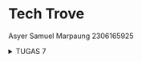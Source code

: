 # Tech Trove

Asyer Samuel Marpaung
2306165925

<details>
  <summary>TUGAS 7</summary>

**Jelaskan apa yang dimaksud dengan stateless widget dan stateful widget, dan jelaskan perbedaan dari keduanya.**

**Stateless Widget** adalah widget yang sifatnya statis, artinya tampilannya tidak berubah selama aplikasi berjalan. Setelah Stateless Widget dibuat, ia tidak memiliki kemampuan untuk memperbarui atau mengubah dirinya sendiri.

**Stateful Widget** adalah widget yang dinamis, yang dapat berubah-ubah seiring berjalannya aplikasi. Stateful Widget memiliki "state" atau kondisi yang memungkinkan tampilan dan data di dalamnya untuk diperbarui kapan saja. Misalnya, ketika pengguna berinteraksi dengan komponen yang memiliki aksi seperti tombol yang mengubah nilai, bidang input yang menerima teks, atau tampilan yang berubah berdasarkan data baru, Stateful Widget adalah pilihan yang tepat.

Secara sederhana, perbedaan utama antara Stateless dan Stateful Widget adalah pada kemampuannya untuk berubah: Stateless Widget bersifat tetap dan tidak dapat berubah setelah dibuat, sedangkan Stateful Widget memiliki kondisi yang dapat berubah seiring waktu, memungkinkan UI yang lebih dinamis dan interaktif.

**Sebutkan widget apa saja yang kamu gunakan pada proyek ini dan jelaskan fungsinya.**

- **Scaffold**: Menyediakan struktur dasar untuk halaman, termasuk area untuk AppBar dan body. Ini membantu dalam membangun layout yang konsisten di seluruh aplikasi.
- **AppBar**: Widget ini digunakan untuk menampilkan bagian atas halaman, termasuk judul aplikasi ("Tech Trove") dan warna latar belakang yang diambil dari tema.
- **Container**: Digunakan untuk mengatur warna latar belakang dan padding dari area body. Ini juga dapat berfungsi untuk membungkus widget lain dengan ukuran atau margin tertentu.
- **Column**: Menyusun widget anak secara vertikal. Dalam proyek ini, digunakan untuk menyusun elemen seperti InfoCard dan GridView.
- **Row**: Menyusun widget anak secara horizontal. Di sini, digunakan untuk menampilkan tiga InfoCard secara berdampingan.
- **SizedBox**: Memberikan ruang kosong antara widget. Dalam proyek ini, digunakan untuk memberikan jarak vertikal antara elemen.
- **Center**: Memposisikan widget anak di tengah area yang tersedia. Di sini, digunakan untuk menempatkan kolom yang berisi teks sambutan dan grid item.
- **Padding**: Menambahkan ruang di sekitar widget. Digunakan di sekitar teks untuk memberikan jarak yang nyaman.
- **GridView**: Menyediakan tampilan grid untuk menampilkan item. Dalam proyek ini, digunakan untuk menampilkan ItemCard dalam format grid dengan tiga kolom.
- **Card**: Widget yang digunakan untuk menampilkan konten dengan efek bayangan, memberi tampilan yang lebih menarik dan terpisah dari latar belakang.
- **Text**: Digunakan untuk menampilkan teks. Terdapat beberapa instance di mana widget ini digunakan, termasuk judul kartu dan teks sambutan.
- **Icon**: Menampilkan ikon dalam ItemCard. Di sini, ikon digunakan untuk merepresentasikan setiap item di dalam grid.
- **Material**: Memberikan material design yang dapat mengubah warna latar belakang dan memberikan efek visual seperti sudut melengkung.
- **InkWell**: Menambahkan efek ripple ketika kartu ditekan. Ini memberikan umpan balik visual kepada pengguna saat mereka berinteraksi dengan kartu.
- **SnackBar**: Digunakan untuk menampilkan pesan sementara di bagian bawah layar saat pengguna menekan kartu. Ini memberikan umpan balik yang jelas tentang interaksi.
- **ItemHomepage**: Kelas ini digunakan untuk merepresentasikan data untuk setiap item di dalam grid, termasuk nama, ikon, dan warna.

**Apa fungsi dari setState()? Jelaskan variabel apa saja yang dapat terdampak dengan fungsi tersebut.**

Fungsi setState() pada Flutter digunakan untuk memberitahukan framework bahwa ada perubahan pada state yang perlu diperbarui dalam tampilan (UI). Ketika setState() dipanggil, Flutter akan merender ulang widget yang terpengaruh sehingga UI aplikasi dapat menampilkan perubahan terbaru sesuai dengan data baru pada state.

_Variabel yang Terdampak oleh setState()_

Variabel-variabel yang berada dalam class State dari StatefulWidget dan diubah di dalam setState() akan memengaruhi tampilan. Berikut adalah contoh variabel yang umumnya terdampak:

1.  Variabel State Internal

- Contohnya: int counter, bool isVisible, String text, List items, dll.
- Variabel ini adalah data yang menentukan tampilan widget. Misalnya, jika kita mengubah nilai counter di dalam setState(), tampilan yang menampilkan nilai counter akan di-render ulang.

2.  Variabel yang Mengubah Kondisi UI

- Contohnya: Color backgroundColor, double fontSize, dll.
- Jika variabel-variabel ini diubah, setState() akan membuat tampilan bereaksi terhadap perubahan tersebut, misalnya mengubah warna atau ukuran font di UI.

3.  Variabel yang Mengontrol Interaksi Pengguna

- Contohnya: bool isLoading, bool isButtonEnabled, String buttonText, dll.
- Ini adalah variabel yang mungkin menentukan apakah tombol diaktifkan, teks tombol berubah, atau indikator loading ditampilkan. Dengan setState(), UI akan mencerminkan perubahan status dari variabel-variabel ini.

**Jelaskan perbedaan antara const dengan final.**

Di Flutter, const dan final digunakan untuk mendefinisikan variabel yang nilainya tidak bisa diubah, tetapi keduanya memiliki perbedaan kapan nilainya ditetapkan. Kata kunci const digunakan ketika nilai variabel sudah diketahui dan akan tetap sama sepanjang aplikasi berjalan. Nilai ini harus ditentukan saat kompilasi (compile-time), sehingga cocok untuk data yang benar-benar konstan, seperti angka tetap atau teks statis. Sementara itu, final digunakan ketika nilai variabel baru bisa diketahui saat aplikasi berjalan (runtime) dan tetap tidak dapat diubah setelah itu. final ideal untuk data yang tidak bisa diinisialisasi pada saat kompilasi tetapi tetap stabil setelahnya.

**Jelaskan bagaimana cara kamu mengimplementasikan checklist-checklist di atas.**

- **Membangun Struktur Utama Aplikasi**
  Pertama membuat widget MyHomePage, yang menjadi halaman utama aplikasi ini. Pada tahap ini, saya memastikan atribut penting, seperti npm, name, dan className, tersimpan dengan baik di dalam widget tersebut. Saya juga membuat daftar items, yang berisi instance ItemHomepage untuk setiap tombol yang diperlukan: "Lihat Daftar Produk," "Tambah Produk," dan "Logout." Saya ingin setiap tombol tampil dengan ikon, teks, dan warna yang berbeda. Struktur Scaffold, untuk memberikan tata letak dasar yang lengkap dengan AppBar dan body, sehingga halaman utama aplikasi dapat tersusun dengan baik.

- **Penambahan InfoCard untuk Informasi Dasar Pengguna**
  Saya membuat kelas InfoCard yang menampilkan NPM, Name, dan Class di bagian atas halaman dalam format tiga kartu secara horizontal. Setiap InfoCard dirancang untuk menerima judul (title) dan konten (content), yang disesuaikan dengan informasi pengguna. Dalam InfoCard, saya menggunakan Card dengan elevation untuk menambahkan efek bayangan ringan. Selain itu, saya mengatur lebar kartu menggunakan MediaQuery, yang membuat tampilan lebih responsif dan menggunakan Row dengan mainAxisAlignment spaceEvenly memudahkan dalam memastikan setiap kartu memiliki jarak yang merata di layar.

- **Merancang Tombol Interaktif dengan ItemHomepage dan ItemCard**
  Untuk bagian daftar tombol, saya menggunakan GridView.count dengan crossAxisCount 3 agar tiga tombol dapat ditampilkan dalam satu baris. Setiap tombol dikendalikan oleh ItemHomepage, yang menyimpan atribut nama (name), ikon (icon), dan warna (color). Dengan begitu, setiap tombol memiliki tampilan dan fungsi yang berbeda sesuai dengan arahan di checklist. Kemudian, saya membuat widget ItemCard yang menerima objek ItemHomepage dan menampilkan setiap tombol dalam bentuk kartu dengan ikon dan teks yang berada di tengah. Dalam ItemCard, saya menggunakan Material dan InkWell untuk memastikan tampilan warna yang konsisten dan memberikan animasi ketika tombol ditekan.

- **Mengimplementasikan Snackbar untuk Respon Tekan Tombol**
  Sesuai dengan checklist, saya menambahkan interaksi untuk setiap tombol menggunakan Snackbar. Saya membuat fungsi onTap pada setiap tombol di ItemCard, di mana ScaffoldMessenger.of(context).showSnackBar digunakan untuk menampilkan pesan. Saya memastikan Snackbar menampilkan teks dinamis berdasarkan tombol yang ditekan, menggunakan nilai dari item. name . Saya menambahkan hideCurrentSnackBar() sebelum menampilkan yang baru, untuk menghindari tampilan Snackbar yang menumpuk.

- **Membuat Kelas ItemHomepage sebagai Model Data Tombol**
Saya membuat kelas ItemHomepage untuk menyimpan atribut utama dari setiap tombol, yaitu nama, ikon, dan warna, agar lebih mudah untuk menambahkan atau mengedit tombol dengan atribut yang jelas tanpa perlu mengubah tampilan tombol secara langsung di MyHomePage.
</details>
